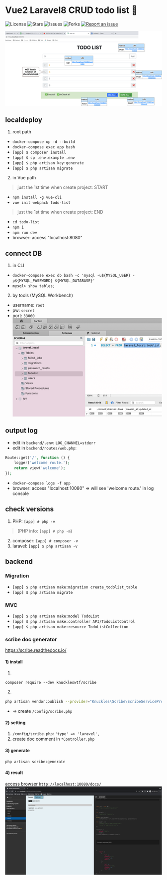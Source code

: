 # Vue2 Laravel8 CRUD todo list 🐳

![License](https://img.shields.io/github/license/tquangdo/vue2-laravel8-crud-todolist?color=f05340)
![Stars](https://img.shields.io/github/stars/tquangdo/vue2-laravel8-crud-todolist?color=f05340)
![Issues](https://img.shields.io/github/issues/tquangdo/vue2-laravel8-crud-todolist?color=f05340)
![Forks](https://img.shields.io/github/forks/tquangdo/vue2-laravel8-crud-todolist?color=f05340)
[![Report an issue](https://img.shields.io/badge/Support-Issues-green)](https://github.com/tquangdo/vue2-laravel8-crud-todolist/issues/new)

![demo](screenshot/demo.png)

## localdeploy
1. root path
- `docker-compose up -d --build`
- `docker-compose exec app bash`
- `[app] $ composer install`
- `[app] $ cp .env.example .env`
- `[app] $ php artisan key:generate`
- `[app] $ php artisan migrate`
2. in Vue path
> just the 1st time when create project: START
- `npm install -g vue-cli`
- `vue init webpack todo-list`
> just the 1st time when create project: END
- `cd todo-list`
- `npm i`
- `npm run dev`
- browser: access "localhost:8080"

## connect DB
1. in CLI
- `docker-compose exec db bash -c 'mysql -u${MYSQL_USER} -p${MYSQL_PASSWORD} ${MYSQL_DATABASE}'`
- `mysql> show tables;`
2. by tools (MySQL Workbench)
- username: `root`
- pw: `secret`
- port: `33060`
![db](screenshot/db.png)

## output log
- edit in `backend/.env`: `LOG_CHANNEL=stderr`
- edit in `backend/routes/web.php`:
```php
Route::get('/', function () {
    logger('welcome route.');
    return view('welcome');
});
```
- `docker-compose logs -f app`
- browser: access "localhost:10080" => will see 'welcome route.' in log console

## check versions
1. PHP: `[app] # php -v`
>(PHP info: `[app] # php -m`)
2. composer: `[app] # composer -v`
3. laravel: `[app] $ php artisan -v`

## backend
### Migration
- `[app] $ php artisan make:migration create_todolist_table`
- `[app] $ php artisan migrate`
### MVC
- `[app] $ php artisan make:model TodoList`
- `[app] $ php artisan make:controller API/TodoListControl`
- `[app] $ php artisan make:resource TodoListCollection`
### scribe doc generator
https://scribe.readthedocs.io/
#### 1) install
1.
```shell
composer require --dev knuckleswtf/scribe
```
2.
```bash
php artisan vendor:publish --provider="Knuckles\Scribe\ScribeServiceProvider" --tag=scribe-config
```
- => create `/config/scribe.php`
#### 2) setting
1. `/config/scribe.php`: `'type' => 'laravel',`
2. create doc comment in `*Controller.php`
#### 3) generate
```shell
php artisan scribe:generate
```
#### 4) result
access browser `http://localhost:10080/docs/`
![result](screenshot/result.png)